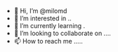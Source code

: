 - 👋 Hi, I’m @milomd 
- 👀 I’m interested in ..
- 🌱 I’m currently learning .
- 💞️ I’m looking to collaborate on ....
- 📫 How to reach me .....

<!---
milomd/milomd is a ✨ special ✨ repository because its `README.md` (this file) appears on your GitHub profile.
You can click the Preview link to take a look at your changes.
--->
